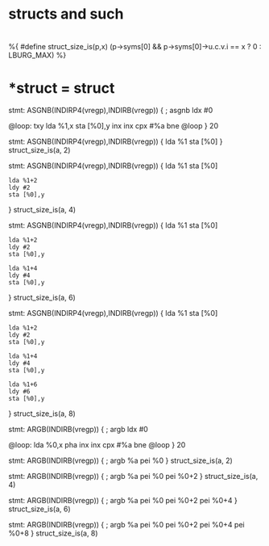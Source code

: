 #
# structs and such
#
#

%{
#define struct_size_is(p,x) (p->syms[0] && p->syms[0]->u.c.v.i == x ? 0 : LBURG_MAX)
%}


# *struct = struct
stmt: ASGNB(INDIRP4(vregp),INDIRB(vregp)) {
	; asgnb 
	ldx #0

@loop:
	txy
	lda %1,x
	sta [%0],y
	inx
	inx
	cpx #%a
	bne @loop
} 20


stmt: ASGNB(INDIRP4(vregp),INDIRB(vregp)) {
	lda %1
	sta [%0]
} struct_size_is(a, 2)

stmt: ASGNB(INDIRP4(vregp),INDIRB(vregp)) {
	lda %1
	sta [%0]
	
	lda %1+2
	ldy #2
	sta [%0],y
} struct_size_is(a, 4)

stmt: ASGNB(INDIRP4(vregp),INDIRB(vregp)) {
	lda %1
	sta [%0]

	lda %1+2
	ldy #2
	sta [%0],y

	lda %1+4
	ldy #4
	sta [%0],y
} struct_size_is(a, 6)

stmt: ASGNB(INDIRP4(vregp),INDIRB(vregp)) {
	lda %1
	sta [%0]

	lda %1+2
	ldy #2
	sta [%0],y

	lda %1+4
	ldy #4
	sta [%0],y

	lda %1+6
	ldy #6
	sta [%0],y
} struct_size_is(a, 8)


stmt: ARGB(INDIRB(vregp)) {
	; argb
	ldx #0

@loop:
	lda %0,x
	pha
	inx
	inx
	cpx #%a
	bne @loop
} 20

stmt: ARGB(INDIRB(vregp)) {
	; argb %a
	pei %0
} struct_size_is(a, 2)

stmt: ARGB(INDIRB(vregp)) {
	; argb %a
	pei %0
	pei %0+2
} struct_size_is(a, 4)

stmt: ARGB(INDIRB(vregp)) {
	; argb %a
	pei %0
	pei %0+2
	pei %0+4
} struct_size_is(a, 6)

stmt: ARGB(INDIRB(vregp)) {
	; argb %a
	pei %0
	pei %0+2
	pei %0+4
	pei %0+8
} struct_size_is(a, 8)
